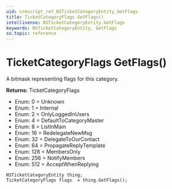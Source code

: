 ```yaml
---
uid: crmscript_ref_NSTicketCategoryEntity_GetFlags
title: TicketCategoryFlags GetFlags()
intellisense: NSTicketCategoryEntity.GetFlags
keywords: NSTicketCategoryEntity, GetFlags
so.topic: reference
---
```


# TicketCategoryFlags GetFlags()

A bitmask representing flags for this category.

**Returns:** TicketCategoryFlags

* Enum: 0 = Unknown 
* Enum: 1 = Internal 
* Enum: 2 = OnlyLoggedInUsers 
* Enum: 4 = DefaultToCategoryMaster 
* Enum: 8 = ListInMain 
* Enum: 16 = RedelegateNewMsg 
* Enum: 32 = DelegateToOurContact 
* Enum: 64 = PropagateReplyTemplate 
* Enum: 128 = MembersOnly 
* Enum: 256 = NotifyMembers 
* Enum: 512 = AcceptWhenReplying 

```crmscript
NSTicketCategoryEntity thing;
TicketCategoryFlags flags  = thing.GetFlags();
```

